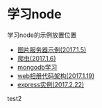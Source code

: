 # 学习node #

学习node的示例放置位置

* [图片服务器示例(2017.1.5)](https://github.com/doater/node-learning/tree/master/%E5%9B%BE%E7%89%87%E6%9C%8D%E5%8A%A1%E5%99%A8%E7%A4%BA%E4%BE%8B%EF%BC%882017.1.5%EF%BC%89)
* [爬虫(2017.1.6)](https://github.com/doater/node-learning/tree/master/%E7%88%AC%E8%99%AB(2017.1.6))
* [mongodb学习](https://github.com/doater/node-learning/tree/master/mongodb%E5%AD%A6%E4%B9%A0(2017.1.12))
* [web相册代码架构(2017.1.19)](https://github.com/doater/node-learning/tree/master/web%E7%9B%B8%E5%86%8C%E4%BB%A3%E7%A0%81%E6%9E%B6%E6%9E%84(2017.1.19))
* [express实例(2017.2.22)](https://github.com/doater/node-learning/tree/master/express%E5%AE%9E%E4%BE%8B(2017.2.22))

test2